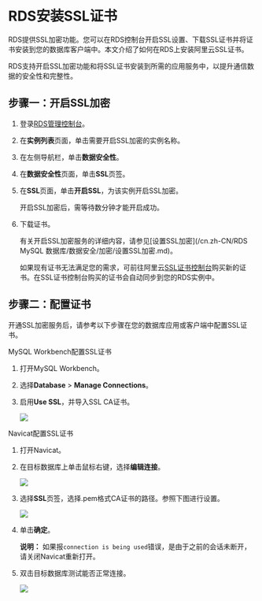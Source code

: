 # RDS安装SSL证书

RDS提供SSL加密功能。您可以在RDS控制台开启SSL设置、下载SSL证书并将证书安装到您的数据库客户端中。本文介绍了如何在RDS上安装阿里云SSL证书。

RDS支持开启SSL加密功能和将SSL证书安装到所需的应用服务中，以提升通信数据的安全性和完整性。

## 步骤一：开启SSL加密

1.  登录[RDS管理控制台](https://rdsnext.console.aliyun.com/rdsList/basic)。

2.  在**实例列表**页面，单击需要开启SSL加密的实例名称。

3.  在左侧导航栏，单击**数据安全性**。

4.  在**数据安全性**页面，单击**SSL**页签。

5.  在**SSL**页面，单击**开启SSL**，为该实例开启SSL加密。

    开启SSL加密后，需等待数分钟才能开启成功。

6.  下载证书。

    有关开启SSL加密服务的详细内容，请参见[设置SSL加密](/cn.zh-CN/RDS MySQL 数据库/数据安全/加密/设置SSL加密.md)。

    如果现有证书无法满足您的需求，可前往阿里云[SSL证书控制台](https://yundunnext.console.aliyun.com/?p=cas)购买新的证书。在SSL证书控制台购买的证书会自动同步到您的RDS实例中。


## 步骤二：配置证书

开通SSL加密服务后，请参考以下步骤在您的数据库应用或客户端中配置SSL证书。

MySQL Workbench配置SSL证书

1.  打开MySQL Workbench。

2.  选择**Database** \> **Manage Connections**。

3.  启用**Use SSL**，并导入SSL CA证书。

    ![](https://static-aliyun-doc.oss-accelerate.aliyuncs.com/assets/img/zh-CN/7140359951/p4150.png)


Navicat配置SSL证书

1.  打开Navicat。

2.  在目标数据库上单击鼠标右键，选择**编辑连接**。

    ![](https://static-aliyun-doc.oss-accelerate.aliyuncs.com/assets/img/zh-CN/7140359951/p52885.png)

3.  选择**SSL**页签，选择.pem格式CA证书的路径。参照下图进行设置。

    ![](https://static-aliyun-doc.oss-accelerate.aliyuncs.com/assets/img/zh-CN/7140359951/p52887.png)

4.  单击**确定**。

    **说明：** 如果报`connection is being used`错误，是由于之前的会话未断开，请关闭Navicat重新打开。

5.  双击目标数据库测试能否正常连接。

    ![](https://static-aliyun-doc.oss-accelerate.aliyuncs.com/assets/img/zh-CN/7140359951/p52889.png)


